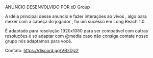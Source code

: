 ANUNCIO DESENVOLVIDO POR xD Group 


A idéia principal desse anuncio é fazer interações ao vivos , algo para mexer com a cabeça do jogador , foi um sucesso em Long Beach 1.0. 
 
É adaptado para resolução 1920x1080 para ser compativel com outras resoluções é só adaptar com @media caso não consiga contate nosso grupo nós adaptamos para você.

Contato: https://discord.gg/VBzDjz2
